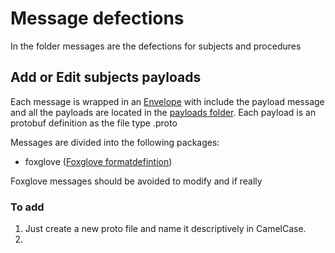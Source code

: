 # Message defections  

In the folder messages are the defections for subjects and procedures

## Add or Edit subjects payloads 

Each message is wrapped in an [Envelope](./Envelope.proto) with include the payload message and all the payloads are located in the [payloads folder](./payloads/). Each payload is an protobuf definition as the file type .proto

Messages are divided into the following packages:
- foxglove ([Foxglove formatdefintion](https://github.com/foxglove/schemas/tree/main/schemas/proto/foxglove)) 

Foxglove messages should be avoided to modify and if really 

### To add

1) Just create a new proto file and name it descriptively in CamelCase.
2) 